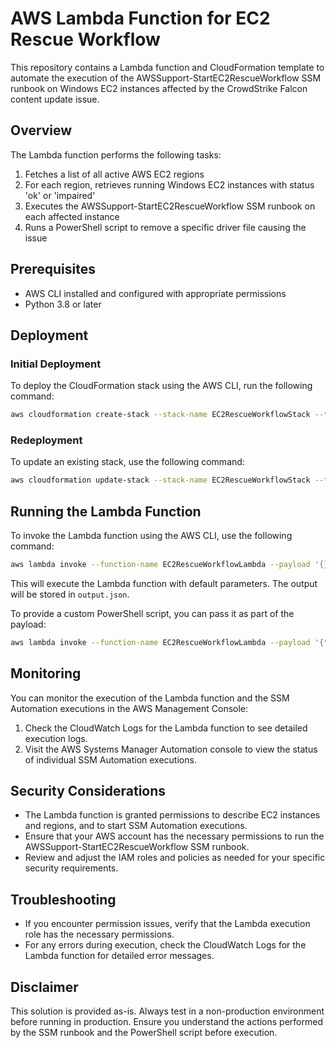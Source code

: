 # AWS Lambda Function for EC2 Rescue Workflow

This repository contains a Lambda function and CloudFormation template to automate the execution of the AWSSupport-StartEC2RescueWorkflow SSM runbook on Windows EC2 instances affected by the CrowdStrike Falcon content update issue.

## Overview

The Lambda function performs the following tasks:

1. Fetches a list of all active AWS EC2 regions
2. For each region, retrieves running Windows EC2 instances with status 'ok' or 'impaired'
3. Executes the AWSSupport-StartEC2RescueWorkflow SSM runbook on each affected instance
4. Runs a PowerShell script to remove a specific driver file causing the issue

## Prerequisites

- AWS CLI installed and configured with appropriate permissions
- Python 3.8 or later

## Deployment

### Initial Deployment

To deploy the CloudFormation stack using the AWS CLI, run the following command:

```bash
aws cloudformation create-stack --stack-name EC2RescueWorkflowStack --template-body file://cf.yaml --capabilities CAPABILITY_IAM
```

### Redeployment

To update an existing stack, use the following command:

```bash
aws cloudformation update-stack --stack-name EC2RescueWorkflowStack --template-body file://cf.yaml --capabilities CAPABILITY_IAM
```

## Running the Lambda Function

To invoke the Lambda function using the AWS CLI, use the following command:

```bash
aws lambda invoke --function-name EC2RescueWorkflowLambda --payload '{}' output.json
```

This will execute the Lambda function with default parameters. The output will be stored in `output.json`.

To provide a custom PowerShell script, you can pass it as part of the payload:

```bash
aws lambda invoke --function-name EC2RescueWorkflowLambda --payload '{"OfflineScript": "Your custom PowerShell script here"}' output.json
```

## Monitoring

You can monitor the execution of the Lambda function and the SSM Automation executions in the AWS Management Console:

1. Check the CloudWatch Logs for the Lambda function to see detailed execution logs.
2. Visit the AWS Systems Manager Automation console to view the status of individual SSM Automation executions.

## Security Considerations

- The Lambda function is granted permissions to describe EC2 instances and regions, and to start SSM Automation executions.
- Ensure that your AWS account has the necessary permissions to run the AWSSupport-StartEC2RescueWorkflow SSM runbook.
- Review and adjust the IAM roles and policies as needed for your specific security requirements.

## Troubleshooting

- If you encounter permission issues, verify that the Lambda execution role has the necessary permissions.
- For any errors during execution, check the CloudWatch Logs for the Lambda function for detailed error messages.

## Disclaimer

This solution is provided as-is. Always test in a non-production environment before running in production. Ensure you understand the actions performed by the SSM runbook and the PowerShell script before execution.
